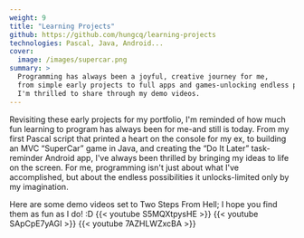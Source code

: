 ```yaml
---
weight: 9
title: "Learning Projects"
github: https://github.com/hungcq/learning-projects
technologies: Pascal, Java, Android...
cover:
  image: /images/supercar.png
summary: >
  Programming has always been a joyful, creative journey for me,
  from simple early projects to full apps and games-unlocking endless possibilities and excitement which 
  I'm thrilled to share through my demo videos.
---
```


Revisiting these early projects for my portfolio,
I'm reminded of how much fun learning to program has always been for me-and still is today.
From my first Pascal script that printed a heart on the console for my ex, to building an MVC “SuperCar” game in Java,
and creating the “Do It Later” task-reminder Android app,
I've always been thrilled by bringing my ideas to life on the screen.
For me, programming isn't just about what I've accomplished,
but about the endless possibilities it unlocks-limited only by my imagination.

Here are some demo videos set to Two Steps From Hell; I hope you find them as fun as I do! :D
{{< youtube S5MQXtpysHE >}}
{{< youtube SApCpE7yAGI >}}
{{< youtube 7AZHLWZxcBA >}}